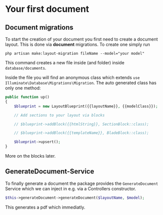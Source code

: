 # Your first document

## Document migrations

To start the creation of your document you first need to create
a document layout. This is done via **document** migrations. To create one simply run

```
php artisan make:layout-migration fileName --model="your model"
```
This command creates a new file inside (and folder) inside `database/documents`.

Inside the file you will find an anonymous class which extends `use Illuminate\Database\Migrations\Migration`. The auto generated class has only one method:

```php
public function up()
{
    $blueprint = new LayoutBlueprint({{layoutName}}, {{modelClass}});

    // Add sections to your layout via blocks

    // $blueprint->addBlock({{htmlString}}, SectionBlock::class);

    // $blueprint->addBlock({{templateName}}, BladeBlock::class);

    $blueprint->upsert();
}
```

More on the blocks later.

## GenerateDocument-Service

To finally generate a document the package provides the `GenerateDocument` Service which we can inject in e.g. via a Controllers constructor.

```php
$this->generateDocument->generateDocument($layoutName, $model);
```

This generates a pdf which immediatly.

